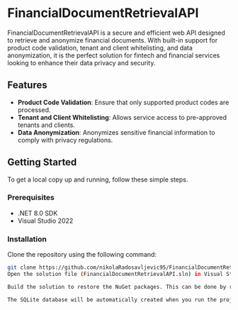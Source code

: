 # FinancialDocumentRetrievalAPI

FinancialDocumentRetrievalAPI is a secure and efficient web API designed to retrieve and anonymize financial documents. With built-in support for product code validation, tenant and client whitelisting, and data anonymization, it is the perfect solution for fintech and financial services looking to enhance their data privacy and security.

## Features

- **Product Code Validation**: Ensure that only supported product codes are processed.
- **Tenant and Client Whitelisting**: Allows service access to pre-approved tenants and clients.
- **Data Anonymization**: Anonymizes sensitive financial information to comply with privacy regulations.

## Getting Started

To get a local copy up and running, follow these simple steps.

### Prerequisites

- .NET 8.0 SDK
- Visual Studio 2022

### Installation

Clone the repository using the following command:
   ```sh
   git clone https://github.com/nikolaRadosavljevic95/FinancialDocumentRetrievalAPI.git
Open the solution file (FinancialDocumentRetrievalAPI.sln) in Visual Studio.

Build the solution to restore the NuGet packages. This can be done by right-clicking on the solution name in the Solution Explorer and selecting "Restore NuGet Packages".

The SQLite database will be automatically created when you run the project for the first time. There is no need for manual database setup.